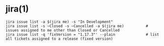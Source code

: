 # jira(1)

    jira issue list -a $(jira me) -s "In Development"
    jira issue list -s ~Closed -s ~Cancelled -a $(jira me)          # issues assigned to me other than Closed or Cancelled
    jira issue list -q 'fixVersion = "1.17.3"' --plain              # list all tickets assigned to a release (fixed version)

